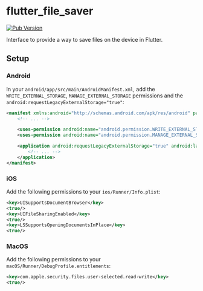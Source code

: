 # flutter_file_saver

[![Pub Version](https://img.shields.io/pub/v/flutter_file_saver)](https://pub.dev/packages/flutter_file_saver)

Interface to provide a way to save files on the device in Flutter.

## Setup

### Android

In your `android/app/src/main/AndroidManifest.xml`, add the `WRITE_EXTERNAL_STORAGE`, `MANAGE_EXTERNAL_STORAGE` permissions and the `android:requestLegacyExternalStorage="true"`:

```xml
<manifest xmlns:android="http://schemas.android.com/apk/res/android" package="com.example.my_app">
    <!-- ... -->

    <uses-permission android:name="android.permission.WRITE_EXTERNAL_STORAGE"/>
    <uses-permission android:name="android.permission.MANAGE_EXTERNAL_STORAGE" />

    <application android:requestLegacyExternalStorage="true" android:label="MyApp" android:name="${applicationName}" android:icon="@mipmap/ic_launcher">
        <!-- ... -->
    </application>
</manifest>
```

### iOS

Add the following permissions to your `ios/Runner/Info.plist`:

```xml
<key>UISupportsDocumentBrowser</key>
<true/>
<key>UIFileSharingEnabled</key>
<true/>
<key>LSSupportsOpeningDocumentsInPlace</key>
<true/>
```

### MacOS

Add the following permissions to your `macOS/Runner/DebugProfile.entitlements`:

```xml
<key>com.apple.security.files.user-selected.read-write</key>
<true/>
```